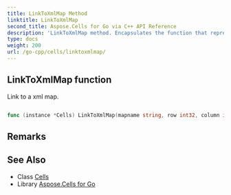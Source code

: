 ```yaml
---
title: LinkToXmlMap Method 
linktitle: LinkToXmlMap
second_title: Aspose.Cells for Go via C++ API Reference
description: 'LinkToXmlMap method. Encapsulates the function that represents linktoxmlmap in Go.'
type: docs
weight: 200
url: /go-cpp/cells/linktoxmlmap/
---
```


## LinkToXmlMap function

Link to a xml map.

```go

func (instance *Cells) LinkToXmlMap(mapname string, row int32, column int32, path string)  error

```

## Remarks


## See Also

* Class [Cells](../)
* Library [Aspose.Cells for Go](../../)
